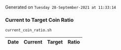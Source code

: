 Generated on `Tuesday 28-September-2021 at 11:33:14`

### Current to Target Coin Ratio
`current_coin_ratio.sh`

Date|Current|Target|Ratio
---|---|---|---
